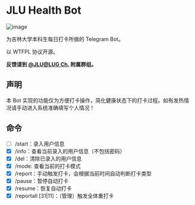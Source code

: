 # JLU Health Bot

![image](https://user-images.githubusercontent.com/8667822/90133379-efbf8280-dda1-11ea-9182-809572e7e258.png)

为吉林大学本科生每日打卡所做的 Telegram Bot。

以 WTFPL 协议开源。

**反馈请到 [@JLU@LUG Ch.](https://t.me/jlulugch) 附属群组。**

## 声明

本 Bot 实现的功能仅为方便打卡操作，简化健康状态下的打卡过程。如有发热情况请手动进入系统准确填写个人情况！

## 命令
- [ ] /start：录入用户信息
- [x] /info：查看当前录入的用户信息（不包括密码）
- [x] /del：清除已录入的用户信息
- [x] /mode: 查看当前的打卡模式
- [x] /report：手动触发打卡，会根据当前时间自动判断打卡类型
- [x] /pause：暂停自动打卡
- [x] /resume：恢复自动打卡
- [x] /reportall \[31|11\]：（管理）触发全体重打卡